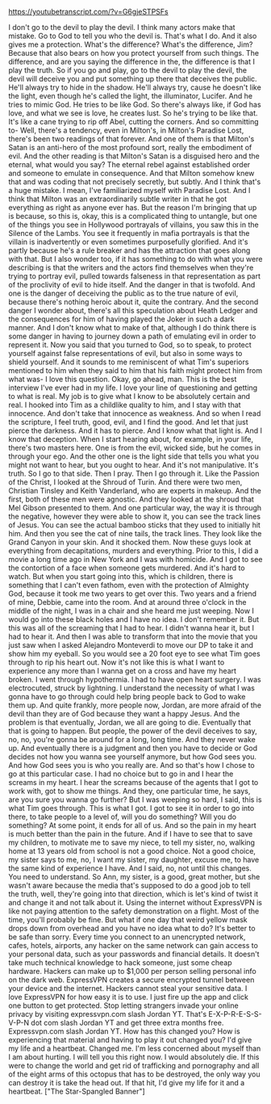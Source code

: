 https://youtubetranscript.com/?v=G6gjeSTPSFs

 I don't go to the devil to play the devil. I think many actors make that mistake. Go to God to tell you who the devil is. That's what I do. And it also gives me a protection. What's the difference? What's the difference, Jim? Because that also bears on how you protect yourself from such things. The difference, and are you saying the difference in the, the difference is that I play the truth. So if you go and play, go to the devil to play the devil, the devil will deceive you and put something up there that deceives the public. He'll always try to hide in the shadow. He'll always try, cause he doesn't like the light, even though he's called the light, the illuminator, Lucifer. And he tries to mimic God. He tries to be like God. So there's always like, if God has love, and what we see is love, he creates lust. So he's trying to be like that. It's like a cane trying to rip off Abel, cutting the corners. And so committing to- Well, there's a tendency, even in Milton's, in Milton's Paradise Lost, there's been two readings of that forever. And one of them is that Milton's Satan is an anti-hero of the most profound sort, really the embodiment of evil. And the other reading is that Milton's Satan is a disguised hero and the eternal, what would you say? The eternal rebel against established order and someone to emulate in consequence. And that Milton somehow knew that and was coding that not precisely secretly, but subtly. And I think that's a huge mistake. I mean, I've familiarized myself with Paradise Lost. And I think that Milton was an extraordinarily subtle writer in that he got everything as right as anyone ever has. But the reason I'm bringing that up is because, so this is, okay, this is a complicated thing to untangle, but one of the things you see in Hollywood portrayals of villains, you saw this in the Silence of the Lambs. You see it frequently in mafia portrayals is that the villain is inadvertently or even sometimes purposefully glorified. And it's partly because he's a rule breaker and has the attraction that goes along with that. But I also wonder too, if it has something to do with what you were describing is that the writers and the actors find themselves when they're trying to portray evil, pulled towards falseness in that representation as part of the proclivity of evil to hide itself. And the danger in that is twofold. And one is the danger of deceiving the public as to the true nature of evil, because there's nothing heroic about it, quite the contrary. And the second danger I wonder about, there's all this speculation about Heath Ledger and the consequences for him of having played the Joker in such a dark manner. And I don't know what to make of that, although I do think there is some danger in having to journey down a path of emulating evil in order to represent it. Now you said that you turned to God, so to speak, to protect yourself against false representations of evil, but also in some ways to shield yourself. And it sounds to me reminiscent of what Tim's superiors mentioned to him when they said to him that his faith might protect him from what was- I love this question. Okay, go ahead, man. This is the best interview I've ever had in my life. I love your line of questioning and getting to what is real. My job is to give what I know to be absolutely certain and real. I hooked into Tim as a childlike quality to him, and I stay with that innocence. And don't take that innocence as weakness. And so when I read the scripture, I feel truth, good, evil, and I find the good. And let that just pierce the darkness. And it has to pierce. And I know what that light is. And I know that deception. When I start hearing about, for example, in your life, there's two masters here. One is from the evil, wicked side, but he comes in through your ego. And the other one is the light side that tells you what you might not want to hear, but you ought to hear. And it's not manipulative. It's truth. So I go to that side. Then I pray. Then I go through it. Like the Passion of the Christ, I looked at the Shroud of Turin. And there were two men, Christian Tinsley and Keith Vanderland, who are experts in makeup. And the first, both of these men were agnostic. And they looked at the shroud that Mel Gibson presented to them. And one particular way, the way it is through the negative, however they were able to show it, you can see the track lines of Jesus. You can see the actual bamboo sticks that they used to initially hit him. And then you see the cat of nine tails, the track lines. They look like the Grand Canyon in your skin. And it shocked them. Now these guys look at everything from decapitations, murders and everything. Prior to this, I did a movie a long time ago in New York and I was with homicide. And I got to see the contortion of a face when someone gets murdered. And it's hard to watch. But when you start going into this, which is children, there is something that I can't even fathom, even with the protection of Almighty God, because it took me two years to get over this. Two years and a friend of mine, Debbie, came into the room. And at around three o'clock in the middle of the night, I was in a chair and she heard me just weeping. Now I would go into these black holes and I have no idea. I don't remember it. But this was all of the screaming that I had to hear. I didn't wanna hear it, but I had to hear it. And then I was able to transform that into the movie that you just saw when I asked Alejandro Monteverdi to move our DP to take it and show him my eyeball. So you would see a 20 foot eye to see what Tim goes through to rip his heart out. Now it's not like this is what I want to experience any more than I wanna get on a cross and have my heart broken. I went through hypothermia. I had to have open heart surgery. I was electrocuted, struck by lightning. I understand the necessity of what I was gonna have to go through could help bring people back to God to wake them up. And quite frankly, more people now, Jordan, are more afraid of the devil than they are of God because they want a happy Jesus. And the problem is that eventually, Jordan, we all are going to die. Eventually that that is going to happen. But people, the power of the devil deceives to say, no, no, you're gonna be around for a long, long time. And they never wake up. And eventually there is a judgment and then you have to decide or God decides not how you wanna see yourself anymore, but how God sees you. And how God sees you is who you really are. And so that's how I chose to go at this particular case. I had no choice but to go in and I hear the screams in my heart. I hear the screams because of the agents that I got to work with, got to show me things. And they, one particular time, he says, are you sure you wanna go further? But I was weeping so hard, I said, this is what Tim goes through. This is what I got. I got to see it in order to go into there, to take people to a level of, will you do something? Will you do something? At some point, it ends for all of us. And so the pain in my heart is much better than the pain in the future. And if I have to see that to save my children, to motivate me to save my niece, to tell my sister, no, walking home at 13 years old from school is not a good choice. Not a good choice, my sister says to me, no, I want my sister, my daughter, excuse me, to have the same kind of experience I have. And I said, no, not until this changes. You need to understand. So Ann, my sister, is a good, great mother, but she wasn't aware because the media that's supposed to do a good job to tell the truth, well, they're going into that direction, which is let's kind of twist it and change it and not talk about it. Using the internet without ExpressVPN is like not paying attention to the safety demonstration on a flight. Most of the time, you'll probably be fine. But what if one day that weird yellow mask drops down from overhead and you have no idea what to do? It's better to be safe than sorry. Every time you connect to an unencrypted network, cafes, hotels, airports, any hacker on the same network can gain access to your personal data, such as your passwords and financial details. It doesn't take much technical knowledge to hack someone, just some cheap hardware. Hackers can make up to $1,000 per person selling personal info on the dark web. ExpressVPN creates a secure encrypted tunnel between your device and the internet. Hackers cannot steal your sensitive data. I love ExpressVPN for how easy it is to use. I just fire up the app and click one button to get protected. Stop letting strangers invade your online privacy by visiting expressvpn.com slash Jordan YT. That's E-X-P-R-E-S-S-V-P-N dot com slash Jordan YT and get three extra months free. Expressvpn.com slash Jordan YT. How has this changed you? How is experiencing that material and having to play it out changed you? I'd give my life and a heartbeat. Changed me. I'm less concerned about myself than I am about hurting. I will tell you this right now. I would absolutely die. If this were to change the world and get rid of trafficking and pornography and all of the eight arms of this octopus that has to be destroyed, the only way you can destroy it is take the head out. If that hit, I'd give my life for it and a heartbeat. ["The Star-Spangled Banner"]